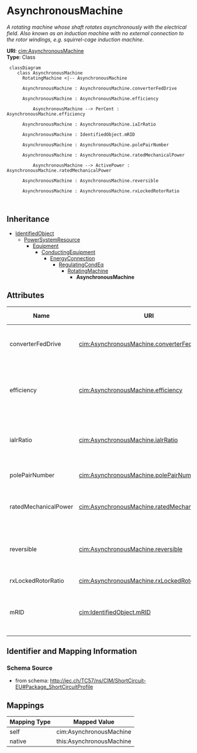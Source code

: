 # AsynchronousMachine


_A rotating machine whose shaft rotates asynchronously with the electrical field.  Also known as an induction machine with no external connection to the rotor windings, e.g. squirrel-cage induction machine._





**URI**: [cim:AsynchronousMachine](http://iec.ch/TC57/CIM100#AsynchronousMachine)<br />
**Type**: Class




```mermaid
 classDiagram
    class AsynchronousMachine
      RotatingMachine <|-- AsynchronousMachine
      
      AsynchronousMachine : AsynchronousMachine.converterFedDrive
        
      AsynchronousMachine : AsynchronousMachine.efficiency
        
          AsynchronousMachine --> PerCent : AsynchronousMachine.efficiency
        
      AsynchronousMachine : AsynchronousMachine.iaIrRatio
        
      AsynchronousMachine : IdentifiedObject.mRID
        
      AsynchronousMachine : AsynchronousMachine.polePairNumber
        
      AsynchronousMachine : AsynchronousMachine.ratedMechanicalPower
        
          AsynchronousMachine --> ActivePower : AsynchronousMachine.ratedMechanicalPower
        
      AsynchronousMachine : AsynchronousMachine.reversible
        
      AsynchronousMachine : AsynchronousMachine.rxLockedRotorRatio
        
      
```





## Inheritance
* [IdentifiedObject](IdentifiedObject.md)
    * [PowerSystemResource](PowerSystemResource.md)
        * [Equipment](Equipment.md)
            * [ConductingEquipment](ConductingEquipment.md)
                * [EnergyConnection](EnergyConnection.md)
                    * [RegulatingCondEq](RegulatingCondEq.md)
                        * [RotatingMachine](RotatingMachine.md)
                            * **AsynchronousMachine**



## Attributes


| Name | URI | Cardinality and Range | Description | Inheritance |
| ---  | --- | --- | --- | --- |
| converterFedDrive | [cim:AsynchronousMachine.converterFedDrive](http://iec.ch/TC57/CIM100#AsynchronousMachine.converterFedDrive) | 1..1 <br />  boolean  | Indicates whether the machine is a converter fed drive | direct |
| efficiency | [cim:AsynchronousMachine.efficiency](http://iec.ch/TC57/CIM100#AsynchronousMachine.efficiency) | 1..1 <br />  [PerCent](PerCent.md)  | Efficiency of the asynchronous machine at nominal operation as a percentage | direct |
| iaIrRatio | [cim:AsynchronousMachine.iaIrRatio](http://iec.ch/TC57/CIM100#AsynchronousMachine.iaIrRatio) | 1..1 <br />  float  | Ratio of locked-rotor current to the rated current of the motor (Ia/Ir) | direct |
| polePairNumber | [cim:AsynchronousMachine.polePairNumber](http://iec.ch/TC57/CIM100#AsynchronousMachine.polePairNumber) | 1..1 <br />  integer  | Number of pole pairs of stator | direct |
| ratedMechanicalPower | [cim:AsynchronousMachine.ratedMechanicalPower](http://iec.ch/TC57/CIM100#AsynchronousMachine.ratedMechanicalPower) | 1..1 <br />  [ActivePower](ActivePower.md)  | Rated mechanical power (Pr in IEC 60909-0) | direct |
| reversible | [cim:AsynchronousMachine.reversible](http://iec.ch/TC57/CIM100#AsynchronousMachine.reversible) | 1..1 <br />  boolean  | Indicates for converter drive motors if the power can be reversible | direct |
| rxLockedRotorRatio | [cim:AsynchronousMachine.rxLockedRotorRatio](http://iec.ch/TC57/CIM100#AsynchronousMachine.rxLockedRotorRatio) | 0..1 <br />  float  | Locked rotor ratio (R/X) | direct |
| mRID | [cim:IdentifiedObject.mRID](http://iec.ch/TC57/CIM100#IdentifiedObject.mRID) | 1..1 <br />  string  | Master resource identifier issued by a model authority | [IdentifiedObject](IdentifiedObject.md) |









## Identifier and Mapping Information







### Schema Source


* from schema: http://iec.ch/TC57/ns/CIM/ShortCircuit-EU#Package_ShortCircuitProfile





## Mappings

| Mapping Type | Mapped Value |
| ---  | ---  |
| self | cim:AsynchronousMachine |
| native | this:AsynchronousMachine |




